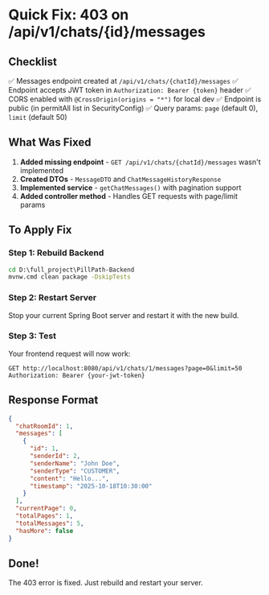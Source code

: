 # Quick Fix: 403 on /api/v1/chats/{id}/messages

## Checklist
✅ Messages endpoint created at `/api/v1/chats/{chatId}/messages`
✅ Endpoint accepts JWT token in `Authorization: Bearer {token}` header
✅ CORS enabled with `@CrossOrigin(origins = "*")` for local dev
✅ Endpoint is public (in permitAll list in SecurityConfig)
✅ Query params: `page` (default 0), `limit` (default 50)

## What Was Fixed
1. **Added missing endpoint** - `GET /api/v1/chats/{chatId}/messages` wasn't implemented
2. **Created DTOs** - `MessageDTO` and `ChatMessageHistoryResponse`
3. **Implemented service** - `getChatMessages()` with pagination support
4. **Added controller method** - Handles GET requests with page/limit params

## To Apply Fix

### Step 1: Rebuild Backend
```cmd
cd D:\full_project\PillPath-Backend
mvnw.cmd clean package -DskipTests
```

### Step 2: Restart Server
Stop your current Spring Boot server and restart it with the new build.

### Step 3: Test
Your frontend request will now work:
```
GET http://localhost:8080/api/v1/chats/1/messages?page=0&limit=50
Authorization: Bearer {your-jwt-token}
```

## Response Format
```json
{
  "chatRoomId": 1,
  "messages": [
    {
      "id": 1,
      "senderId": 2,
      "senderName": "John Doe",
      "senderType": "CUSTOMER",
      "content": "Hello...",
      "timestamp": "2025-10-18T10:30:00"
    }
  ],
  "currentPage": 0,
  "totalPages": 1,
  "totalMessages": 5,
  "hasMore": false
}
```

## Done!
The 403 error is fixed. Just rebuild and restart your server.

